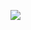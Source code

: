 ![](https://gm1.ggpht.com/sKKe1oKX8LpalxruWZ24BHsBDllRmez0FiSFqG9aOJfykwrrfx7udh-Rj6uxmQnkoFB_NvJE3gHsAgeW1Q-B43XHSqxhv0SmSVEsNdFBanOpk3ozrDzGJLAhgX19pkeEcRePPMtyW5Xzg3XYozA8R_R931ig-gxRxnj0l2ap9vhuN0Cc1ndCxpDTwUcBGWMLBpOfz3T6neYr4pvMHr80JilhHO5P67L9AcNJT_BpdFmNXvFNHLrVzvHLioIa9RoLxmF7iDqqlL5bsomlD51GJP7cRL7h5CnNMg0B6UBwQHZkux0xLeLSnwXK1E6RMsSUYmaSFX0GMO3Zhnl827p1b1A0wKohXfdlZloMv6y4MK85CL3Mv5XjTGbulZVo7l5uCvQVYH-KHsvDpqlSKlv4R4IQhjeMXeTCzABxkCUpHkV9GJzk8Sf_yMPjbAw9sG2KahvVXYb88yBv7-TwXl6bSlcZFk_dNYeefFlkH5M5eN9W-HQPvIladU0VQ0C3sJ_LcTgADZ4Y04Ibmyscz96LMgTIqPh-tKTEI12rim9TLWH5rG6FjC2gEcDmkEgOpkbcDpsrw1iu5-g9kENbBwyKYV-rMGId5bhOwJDITlsIkCnC14zHqfYGQBAmVcDfi0WxG6_abYSx2IYMvL3RRzap4yierHQ77ADaODmQk_As_7RVZT2JvhEBs7olbGZW4intthr6rF7athm5kuVZumu8TYoMQ8O39w=w1440-h729-l75-ft)
